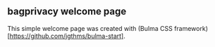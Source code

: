 ## bagprivacy welcome page

This simple welcome page was created with (Bulma CSS framework)[https://github.com/jgthms/bulma-start].